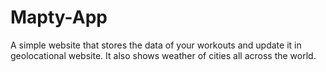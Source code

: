 # Mapty-App
A simple website that stores the data of your workouts and update it in geolocational website. It also shows weather of cities all across the world.
